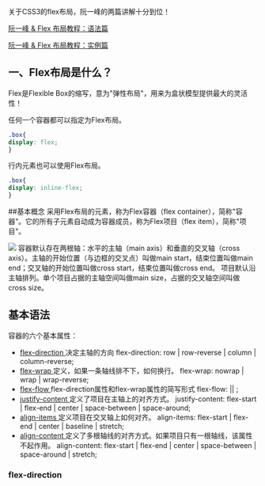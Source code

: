 关于CSS3的flex布局，阮一峰的两篇讲解十分到位！

[阮一峰 & Flex 布局教程：语法篇](http://www.ruanyifeng.com/blog/2015/07/flex-grammar.html?utm_source=tuicool)

[阮一峰 & Flex 布局教程：实例篇](http://www.ruanyifeng.com/blog/2015/07/flex-examples.html)


## 一、Flex布局是什么？

Flex是Flexible Box的缩写，意为"弹性布局"，用来为盒状模型提供最大的灵活性！

任何一个容器都可以指定为Flex布局。


```css
.box{
display: flex;
}
```
行内元素也可以使用Flex布局。
```css
.box{
display: inline-flex;
}
```

##基本概念
采用Flex布局的元素，称为Flex容器（flex container），简称"容器"。它的所有子元素自动成为容器成员，称为Flex项目（flex item），简称"项目"。

 ![](http://www.ruanyifeng.com/blogimg/asset/2015/bg2015071004.png)
容器默认存在两根轴：水平的主轴（main axis）和垂直的交叉轴（cross axis）。主轴的开始位置（与边框的交叉点）叫做main start，结束位置叫做main end；交叉轴的开始位置叫做cross start，结束位置叫做cross end。
项目默认沿主轴排列。单个项目占据的主轴空间叫做main size，占据的交叉轴空间叫做cross size。
##  基本语法
容器的六个基本属性：

* [flex-direction ](#flex-direction) 决定主轴的方向
      flex-direction: row | row-reverse | column | column-reverse;
* [flex-wrap ](#flex-wrap)  定义，如果一条轴线排不下，如何换行。
        flex-wrap: nowrap | wrap | wrap-reverse;
* [flex-flow ](#flex-flow) flex-direction属性和flex-wrap属性的简写形式
      flex-flow: <flex-direction> || <flex-wrap>;
* [justify-content ](#justify-content) 定义了项目在主轴上的对齐方式。
       justify-content: flex-start | flex-end | center | space-between | space-around;
* [align-items ](#align-items) 定义项目在交叉轴上如何对齐。
      align-items: flex-start | flex-end | center | baseline | stretch;
* [align-content ](#align-content) 定义了多根轴线的对齐方式。如果项目只有一根轴线，该属性不起作用。
      align-content: flex-start | flex-end | center | space-between | space-around | stretch;



<h3 id=flex-direction>flex-direction<h3>



